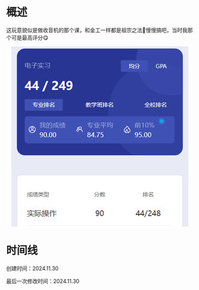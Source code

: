 # 概述

​	这玩意貌似是做收音机的那个课，和金工一样都是祖宗之法🤣慢慢搞吧，当时我那个可是最高评分😋

![image-20241130181555705](电子实习-assets/image-20241130181555705.png)

# 时间线

创建时间：2024.11.30

最后一次修改时间：2024.11.30

